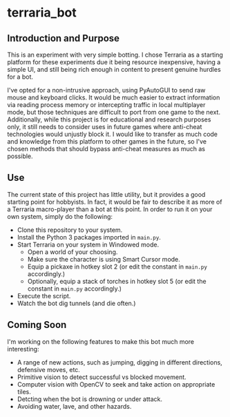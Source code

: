 # terraria_bot
## Introduction and Purpose
This is an experiment with very simple botting. I chose Terraria as a starting platform for these experiments due it being resource inexpensive, having a simple UI, and still being rich enough in content to present genuine hurdles for a bot.

I've opted for a non-intrusive approach, using PyAutoGUI to send raw mouse and keyboard clicks. It would be much easier to extract information via reading process memory or intercepting traffic in local multiplayer mode, but those techniques are difficult to port from one game to the next. Additionally, while this project is for educational and research purposes only, it still needs to consider uses in future games where anti-cheat technologies would unjustly block it. I would like to transfer as much code and knowledge from this platform to other games in the future, so I've chosen methods that should bypass anti-cheat measures as much as possible.

## Use
The current state of this project has little utility, but it provides a good starting point for hobbyists. In fact, it would be fair to describe it as more of a Terraria macro-player than a bot at this point. In order to run it on your own system, simply do the following:
- Clone this repository to your system. 
- Install the Python 3 packages imported in `main.py`.
- Start Terraria on your system in Windowed mode.
  - Open a world of your choosing.
  - Make sure the character is using Smart Cursor mode.
  - Equip a pickaxe in hotkey slot 2 (or edit the constant in `main.py` accordingly.)
  - Optionally, equip a stack of torches in hotkey slot 5 (or edit the constant in `main.py` accordingly.)
- Execute the script.
- Watch the bot dig tunnels (and die often.)

## Coming Soon
I'm working on the following features to make this bot much more interesting:
- A range of new actions, such as jumping, digging in different directions, defensive moves, etc.
- Primitive vision to detect successful vs blocked movement.
- Computer vision with OpenCV to seek and take action on appropriate tiles.
- Detcting when the bot is drowning or under attack.
- Avoiding water, lave, and other hazards.
